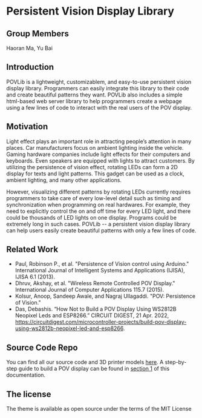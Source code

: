 # Persistent Vision Display Library

## Group Members

Haoran Ma, Yu Bai


## Introduction

POVLib is a lightweight, customizablem, and easy-to-use persistent vision display library. Programmers can easily integrate this library to their code and create beautiful patterns they want. POVLib also includes a simple html-based web server library to help programmers create a webpage using a few lines of code to interact with the real users of the POV display.

## Motivation

Light effect plays an important role in attracting people’s attention in many places. Car manufacturers focus on ambient lighting inside the vehicle. Gaming hardware companies include light effects for their computers and keyboards. Even speakers are equipped with lights to attract customers. By utilizing the persistence of vision effect, rotating LEDs can form a 2D display for texts and light patterns. This gadget can be used as a clock, ambient lighting, and many other applications. 

However, visualizing different patterns by rotating LEDs currently requires programmers to take care of every low-level detail such as timing and synchronization when programming on real hardwares. For example, they need to explicitly control the on and off time for every LED light, and there could be thousands of LED lights on one display. Programs could be extremely long in such cases. POVLib -- a persistent vision display library can help users easily create beautiful patterns with only a few lines of code.


## Related Work

- Paul, Robinson P., et al. "Persistence of Vision control using Arduino." International Journal of Intelligent Systems and Applications (IJISA), IJISA 6.1 (2013).
- Dhruv, Akshay, et al. "Wireless Remote Controlled POV Display." International Journal of Computer Applications 115.7 (2015).
- Kolsur, Anoop, Sandeep Awale, and Nagraj Ullagaddi. "POV: Persistence of Vision."
- Das, Debashis. “How Not to Build a POV Display Using WS2812B Neopixel Leds and ESP8266.” CIRCUIT DIGEST, 21 Apr. 2022, https://circuitdigest.com/microcontroller-projects/build-pov-display-using-ws2812b-neopixel-led-and-esp8266. 


## Source Code Repo

You can find all our source code and 3D printer models [here](https://github.com/mahaoran1997/PovLib).
A step-by-step guide to build a POV display can be found in [section 1](https://www.haoranma.info/vision.github.io/test/guide.html) of this documentation.

## The license

The theme is available as open source under the terms of the MIT License



